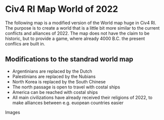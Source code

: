 # Civ4 RI Map World of 2022
The following map is a modified version of the World map huge in Civ4 RI. The purpose is to create a world that is a little bit more similar to the current conflicts and alliances of 2022.
The map does not have the claim to be historic, but to provide a game, where already 4000 B.C. the present conflics are built in. 

## Modifications to the standrad world map
- Argentinians are replaced by the Dutch
- Palestinians are replaced by the Nubians
- North Korea is replaced by the South Chinese
- The north passage is open to travel with costal ships
- America can be reached with costal ships
- All main civilizations have already received their religions of 2022, to make alliances between e.g. euopean countries easier

Images
